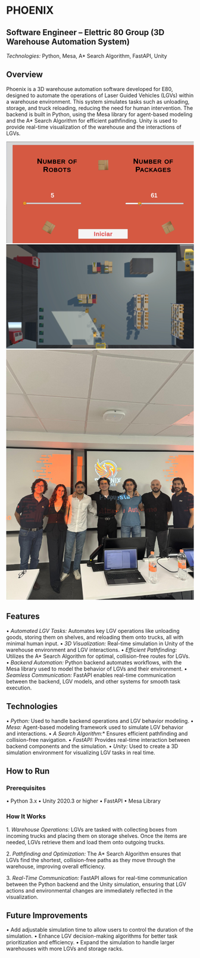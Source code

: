 # PHOENIX

## Software Engineer – Elettric 80 Group (3D Warehouse Automation System)
*Technologies:* Python, Mesa, A* Search Algorithm, FastAPI, Unity

## Overview

Phoenix is a 3D warehouse automation software developed for E80, designed to automate the operations of Laser Guided Vehicles (LGVs) within a warehouse environment. This system simulates tasks such as unloading, storage, and truck reloading, reducing the need for human intervention. The backend is built in Python, using the Mesa library for agent-based modeling and the A* Search Algorithm for efficient pathfinding. Unity is used to provide real-time visualization of the warehouse and the interactions of LGVs.

![Phoenix 3D Warehouse Simulation](PHOENIX.png)
![Phoenix 3D Warehouse Simulation](SIMULATION.png)
![Phoenix 3D Warehouse Simulation](Phoenix_collaborators.jpg)

## Features

•⁠  ⁠*Automated LGV Tasks:* Automates key LGV operations like unloading goods, storing them on shelves, and reloading them onto trucks, all with minimal human input.
•⁠  ⁠*3D Visualization:* Real-time simulation in Unity of the warehouse environment and LGV interactions.
•⁠  ⁠*Efficient Pathfinding:* Utilizes the A* Search Algorithm for optimal, collision-free routes for LGVs.
•⁠  ⁠*Backend Automation:* Python backend automates workflows, with the Mesa library used to model the behavior of LGVs and their environment.
•⁠  ⁠*Seamless Communication:* FastAPI enables real-time communication between the backend, LGV models, and other systems for smooth task execution.

## Technologies

•⁠  ⁠*Python:* Used to handle backend operations and LGV behavior modeling.
•⁠  ⁠*Mesa:* Agent-based modeling framework used to simulate LGV behavior and interactions.
•⁠  ⁠*A Search Algorithm:** Ensures efficient pathfinding and collision-free navigation.
•⁠  ⁠*FastAPI:* Provides real-time interaction between backend components and the simulation.
•⁠  ⁠*Unity:* Used to create a 3D simulation environment for visualizing LGV tasks in real time.

## How to Run

### Prerequisites

•⁠  ⁠Python 3.x
•⁠  ⁠Unity 2020.3 or higher
•⁠  ⁠FastAPI
•⁠  ⁠Mesa Library

### How It Works

1.⁠ ⁠*Warehouse Operations:*
   LGVs are tasked with collecting boxes from incoming trucks and placing them on storage shelves. Once the items are needed, LGVs retrieve them and load them onto outgoing trucks.

2.⁠ ⁠*Pathfinding and Optimization:*
   The A* Search Algorithm ensures that LGVs find the shortest, collision-free paths as they move through the warehouse, improving overall efficiency.

3.⁠ ⁠*Real-Time Communication:*
   FastAPI allows for real-time communication between the Python backend and the Unity simulation, ensuring that LGV actions and environmental changes are immediately reflected in the visualization.

## Future Improvements

•⁠  ⁠Add adjustable simulation time to allow users to control the duration of the simulation.
•⁠  ⁠Enhance LGV decision-making algorithms for better task prioritization and efficiency.
•⁠  ⁠Expand the simulation to handle larger warehouses with more LGVs and storage racks.
